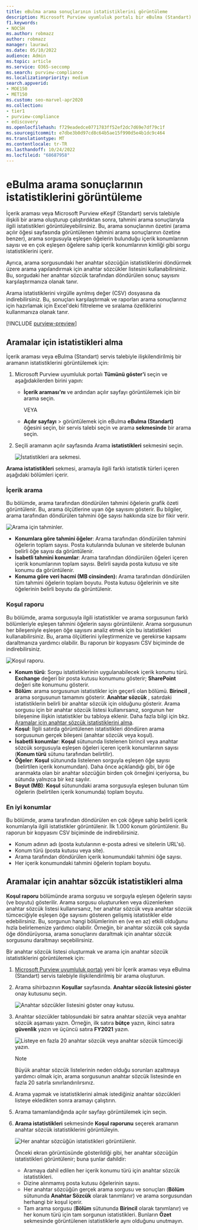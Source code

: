 ```yaml
---
title: eBulma arama sonuçlarının istatistiklerini görüntüleme
description: Microsoft Purview uyumluluk portalı bir eBulma (Standart) olayıyla ilişkili İçerik aramalarının ve aramalarının istatistiklerini görüntülemek için arama istatistikleri özelliğini kullanmayı öğrenin.
f1.keywords:
- NOCSH
ms.author: robmazz
author: robmazz
manager: laurawi
ms.date: 05/10/2022
audience: Admin
ms.topic: article
ms.service: O365-seccomp
ms.search: purview-compliance
ms.localizationpriority: medium
search.appverid:
- MOE150
- MET150
ms.custom: seo-marvel-apr2020
ms.collection:
- tier1
- purview-compliance
- ediscovery
ms.openlocfilehash: f729eadedce0771783ff52ef2dc7d69e7df79c1f
ms.sourcegitcommit: e7dbe3b0d97cd8c64b5ae15f990d5e4b1dc9c464
ms.translationtype: MT
ms.contentlocale: tr-TR
ms.lasthandoff: 10/24/2022
ms.locfileid: "68687958"
---
```

# <a name="view-statistics-for-ediscovery-search-results"></a>eBulma arama sonuçlarının istatistiklerini görüntüleme

İçerik araması veya Microsoft Purview eKeşif (Standart) servis talebiyle ilişkili bir arama oluşturup çalıştırdıktan sonra, tahmini arama sonuçlarıyla ilgili istatistikleri görüntüleyebilirsiniz. Bu, arama sonuçlarının özetini (arama açılır öğesi sayfasında görüntülenen tahmini arama sonuçlarının özetine benzer), arama sorgusuyla eşleşen öğelerin bulunduğu içerik konumlarının sayısı ve en çok eşleşen öğelere sahip içerik konumlarının kimliği gibi sorgu istatistiklerini içerir.
  
Ayrıca, arama sorgusundaki her anahtar sözcüğün istatistiklerini döndürmek üzere arama yapılandırmak için anahtar sözcükler listesini kullanabilirsiniz. Bu, sorgudaki her anahtar sözcük tarafından döndürülen sonuç sayısını karşılaştırmanıza olanak tanır.
  
Arama istatistiklerini virgülle ayrılmış değer (CSV) dosyasına da indirebilirsiniz. Bu, sonuçları karşılaştırmak ve raporları arama sonuçlarınız için hazırlamak için Excel'deki filtreleme ve sıralama özelliklerini kullanmanıza olanak tanır.
  
[!INCLUDE [purview-preview](../includes/purview-preview.md)]

## <a name="get-statistics-for-searches"></a>Aramalar için istatistikleri alma

İçerik araması veya eBulma (Standart) servis talebiyle ilişkilendirilmiş bir aramanın istatistiklerini görüntülemek için:
  
1. Microsoft Purview uyumluluk portalı **Tümünü göster'i** seçin ve aşağıdakilerden birini yapın:

   - **İçerik araması'nı** ve ardından açılır sayfayı görüntülemek için bir arama seçin.

     VEYA

   - **Açılır sayfayı** >  görüntülemek için eBulma **eBulma (Standart)** öğesini seçin, bir servis talebi seçin ve arama **sekmesinde** bir arama seçin.

2. Seçili aramanın açılır sayfasında Arama **istatistikleri** sekmesini seçin.
  
   ![İstatistikleri ara sekmesi.](../media/SearchStatistics1.png)

**Arama istatistikleri** sekmesi, aramayla ilgili farklı istatistik türleri içeren aşağıdaki bölümleri içerir.

### <a name="search-content"></a>İçerik arama

Bu bölümde, arama tarafından döndürülen tahmini öğelerin grafik özeti görüntülenir. Bu, arama ölçütlerine uyan öğe sayısını gösterir. Bu bilgiler, arama tarafından döndürülen tahmini öğe sayısı hakkında size bir fikir verir.

![Arama için tahminler.](../media/SearchContentReport.png)

- **Konumlara göre tahmini öğeler**: Arama tarafından döndürülen tahmini öğelerin toplam sayısı. Posta kutularında bulunan ve sitelerde bulunan belirli öğe sayısı da görüntülenir.
- **İsabetli tahmini konumlar**: Arama tarafından döndürülen öğeleri içeren içerik konumlarının toplam sayısı. Belirli sayıda posta kutusu ve site konumu da görüntülenir.
- **Konuma göre veri hacmi (MB cinsinden):** Arama tarafından döndürülen tüm tahmini öğelerin toplam boyutu. Posta kutusu öğelerinin ve site öğelerinin belirli boyutu da görüntülenir.

### <a name="condition-report"></a>Koşul raporu

Bu bölümde, arama sorgusuyla ilgili istatistikler ve arama sorgusunun farklı bölümleriyle eşleşen tahmini öğelerin sayısı görüntülenir. Arama sorgusunun her bileşeniyle eşleşen öğe sayısını analiz etmek için bu istatistikleri kullanabilirsiniz. Bu, arama ölçütlerini iyileştirmenize ve gerekirse kapsamı daraltmanıza yardımcı olabilir. Bu raporun bir kopyasını CSV biçiminde de indirebilirsiniz.

![Koşul raporu.](../media/SearchContentReportNoKeywordList.png)

- **Konum türü**: Sorgu istatistiklerinin uygulanabilecek içerik konumu türü. **Exchange** değeri bir posta kutusu konumunu gösterir; **SharePoint** değeri site konumunu gösterir.
- **Bölüm**: arama sorgusunun istatistikler için geçerli olan bölümü. **Birincil** , arama sorgusunun tamamını gösterir. **Anahtar sözcük** , satırdaki istatistiklerin belirli bir anahtar sözcük için olduğunu gösterir. Arama sorgusu için bir anahtar sözcük listesi kullanırsanız, sorgunun her bileşenine ilişkin istatistikler bu tabloya eklenir. Daha fazla bilgi için bkz. [Aramalar için anahtar sözcük istatistiklerini alma](#get-keyword-statistics-for-searches).
- **Koşul**: İlgili satırda görüntülenen istatistikleri döndüren arama sorgusunun gerçek bileşeni (anahtar sözcük veya koşul).
- **İsabetli konumlar**: **Koşul** sütununda listelenen birincil veya anahtar sözcük sorgusuyla eşleşen öğeleri içeren içerik konumlarının sayısı (**Konum türü** sütunu tarafından belirtilir).
- **Öğeler**: **Koşul** sütununda listelenen sorguyla eşleşen öğe sayısı (belirtilen içerik konumundan). Daha önce açıklandığı gibi, bir öğe aranmakta olan bir anahtar sözcüğün birden çok örneğini içeriyorsa, bu sütunda yalnızca bir kez sayılır.
- **Boyut (MB)**: **Koşul** sütunundaki arama sorgusuyla eşleşen bulunan tüm öğelerin (belirtilen içerik konumunda) toplam boyutu.

### <a name="top-locations"></a>En iyi konumlar

Bu bölümde, arama tarafından döndürülen en çok öğeye sahip belirli içerik konumlarıyla ilgili istatistikler görüntülenir. İlk 1.000 konum görüntülenir. Bu raporun bir kopyasını CSV biçiminde de indirebilirsiniz.

- Konum adının adı (posta kutularının e-posta adresi ve sitelerin URL'si).
- Konum türü (posta kutusu veya site).
- Arama tarafından döndürülen içerik konumundaki tahmini öğe sayısı.
- Her içerik konumundaki tahmini öğelerin toplam boyutu.

## <a name="get-keyword-statistics-for-searches"></a>Aramalar için anahtar sözcük istatistikleri alma

**Koşul raporu** bölümünde arama sorgusu ve sorguyla eşleşen öğelerin sayısı (ve boyutu) gösterilir. Arama sorgusu oluştururken veya düzenlerken anahtar sözcük listesi kullanırsanız, her anahtar sözcük veya anahtar sözcük tümceciğiyle eşleşen öğe sayısını gösteren gelişmiş istatistikler elde edebilirsiniz. Bu, sorgunun hangi bölümlerinin en (ve en az) etkili olduğunu hızla belirlemenize yardımcı olabilir. Örneğin, bir anahtar sözcük çok sayıda öğe döndürüyorsa, arama sonuçlarını daraltmak için anahtar sözcük sorgusunu daraltmayı seçebilirsiniz.

Bir anahtar sözcük listesi oluşturmak ve arama için anahtar sözcük istatistiklerini görüntülemek için:
  
1. [Microsoft Purview uyumluluk portalı](https://compliance.microsoft.com) yeni bir İçerik araması veya eBulma (Standart) servis talebiyle ilişkilendirilmiş bir arama oluşturun.

2. Arama sihirbazının **Koşullar** sayfasında. **Anahtar sözcük listesini göster** onay kutusunu seçin.

   ![Anahtar sözcükler listesini göster onay kutusu.](../media/SearchKeywordsList1.png)

3. Anahtar sözcükler tablosundaki bir satıra anahtar sözcük veya anahtar sözcük aşaması yazın. Örneğin, ilk satıra **bütçe** yazın, ikinci satıra **güvenlik** yazın ve üçüncü satıra **FY2021** yazın.

   ![Listeye en fazla 20 anahtar sözcük veya anahtar sözcük tümceciği yazın.](../media/SearchKeywordsList2.png)

   > [!NOTE]
   > Büyük anahtar sözcük listelerinin neden olduğu sorunları azaltmaya yardımcı olmak için, arama sorgusunun anahtar sözcük listesinde en fazla 20 satırla sınırlandırılırsınız.

4. Arama yapmak ve istatistiklerini almak istediğiniz anahtar sözcükleri listeye ekledikten sonra aramayı çalıştırın.

5. Arama tamamlandığında açılır sayfayı görüntülemek için seçin.

6. **Arama istatistikleri** sekmesinde **Koşul raporunu** seçerek aramanın anahtar sözcük istatistiklerini görüntüleyin.

    ![Her anahtar sözcüğün istatistikleri görüntülenir.](../media/SearchKeywordsList3.png)
  
    Önceki ekran görüntüsünde gösterildiği gibi, her anahtar sözcüğün istatistikleri görüntülenir; buna şunlar dahildir:

    - Aramaya dahil edilen her içerik konumu türü için anahtar sözcük istatistikleri.
    - Dizine alınmamış posta kutusu öğelerinin sayısı.
    - Her anahtar sözcüğün gerçek arama sorgusu ve sonuçları (**Bölüm** sütununda **Anahtar Sözcük** olarak tanımlanır) ve arama sorgusundan herhangi bir koşul içerir.
    - Tam arama sorgusu (**Bölüm** sütununda **Birincil** olarak tanımlanır) ve her konum türü için tam sorgunun istatistikleri. Bunların **Özet** sekmesinde görüntülenen istatistiklerle aynı olduğunu unutmayın.
